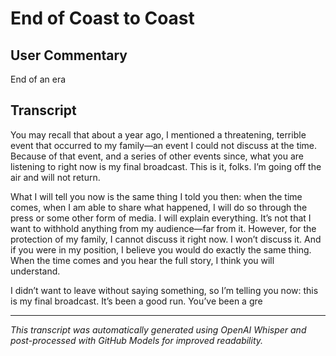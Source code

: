 # End of Coast to Coast

## User Commentary

End of an era

## Transcript

You may recall that about a year ago, I mentioned a threatening, terrible event that occurred to my family—an event I could not discuss at the time. Because of that event, and a series of other events since, what you are listening to right now is my final broadcast. This is it, folks. I’m going off the air and will not return.

What I will tell you now is the same thing I told you then: when the time comes, when I am able to share what happened, I will do so through the press or some other form of media. I will explain everything. It’s not that I want to withhold anything from my audience—far from it. However, for the protection of my family, I cannot discuss it right now. I won’t discuss it. And if you were in my position, I believe you would do exactly the same thing. When the time comes and you hear the full story, I think you will understand.

I didn’t want to leave without saying something, so I’m telling you now: this is my final broadcast. It’s been a good run. You’ve been a gre

---

*This transcript was automatically generated using OpenAI Whisper and post-processed with GitHub Models for improved readability.*
